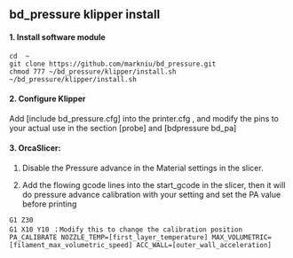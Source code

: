## bd_pressure klipper install


#### 1. Install software module
```
cd  ~
git clone https://github.com/markniu/bd_pressure.git
chmod 777 ~/bd_pressure/klipper/install.sh
~/bd_pressure/klipper/install.sh
```

#### 2. Configure Klipper

Add [include bd_pressure.cfg] into the printer.cfg , and modify the pins to your actual use in the section [probe] and [bdpressure bd_pa]

#### 3. OrcaSlicer:

1. Disable the Pressure advance in the Material settings in the slicer.

2. Add the flowing gcode lines into the start_gcode in the slicer, then it will do pressure advance calibration with your setting and set the PA value before printing
```
G1 Z30
G1 X10 Y10 ；Modify this to change the calibration position
PA_CALIBRATE NOZZLE_TEMP=[first_layer_temperature] MAX_VOLUMETRIC=[filament_max_volumetric_speed] ACC_WALL=[outer_wall_acceleration]
```





